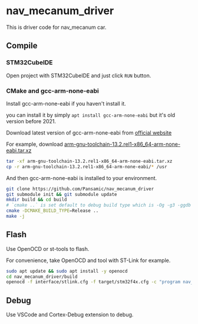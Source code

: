 # nav_mecanum_driver

This is driver code for nav_mecanum car.


## Compile

### STM32CubeIDE

Open project with STM32CubeIDE and just click `RUN` button.

### CMake and gcc-arm-none-eabi

Install gcc-arm-none-eabi if you haven't install it.

you can install it by simply `apt install gcc-arm-none-eabi` but it's old version before 2021.

Download latest version of gcc-arm-none-eabi from [official website](https://developer.arm.com/downloads/-/arm-gnu-toolchain-downloads)

For example, download [arm-gnu-toolchain-13.2.rel1-x86_64-arm-none-eabi.tar.xz](https://developer.arm.com/-/media/Files/downloads/gnu/13.2.rel1/binrel/arm-gnu-toolchain-13.2.rel1-x86_64-arm-none-eabi.tar.xz)

```bash
tar -xf arm-gnu-toolchain-13.2.rel1-x86_64-arm-none-eabi.tar.xz
cp -r arm-gnu-toolchain-13.2.rel1-x86_64-arm-none-eabi/* /usr
```

And then gcc-arm-none-eabi is installed to your environment.

```bash
git clone https://github.com/Pansamic/nav_mecanum_driver
git submodule init && git submodule update
mkdir build && cd build
# `cmake ..` is set default to debug build type which is -Og -g3 -ggdb optimization.
cmake -DCMAKE_BUILD_TYPE=Release ..
make -j
```

## Flash

Use OpenOCD or st-tools to flash.

For convenience, take OpenOCD and tool with ST-Link for example.

```bash
sudo apt update && sudo apt install -y openocd
cd nav_mecanum_driver/build
openocd -f interface/stlink.cfg -f target/stm32f4x.cfg -c "program nav_mecanum_driver.elf verify reset exit"
```

## Debug

Use VSCode and Cortex-Debug extension to debug. 
